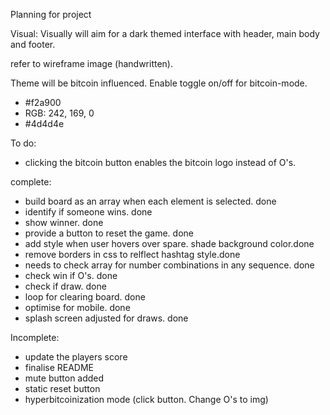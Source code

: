Planning for project

Visual:
Visually will aim for a dark themed interface with header, main body and footer.

refer to wireframe image (handwritten).

Theme will be bitcoin influenced. Enable toggle on/off for bitcoin-mode.
- #f2a900
- RGB: 242, 169, 0
- #4d4d4e

To do:

- clicking the bitcoin button enables the bitcoin logo instead of O's.

complete:
- build board as an array when each element is selected. done
- identify if someone wins. done
- show winner. done
- provide a button to reset the game. done
- add style when user hovers over spare. shade background color.done
- remove borders in css to relflect hashtag style.done
- needs to check array for number combinations in any sequence. done
- check win if O's. done
- check if draw. done
- loop for clearing board. done
- optimise for mobile. done
- splash screen adjusted for draws. done


Incomplete:
- update the players score
- finalise README
- mute button added
- static reset button
- hyperbitcoinization mode (click button. Change O's to img)

